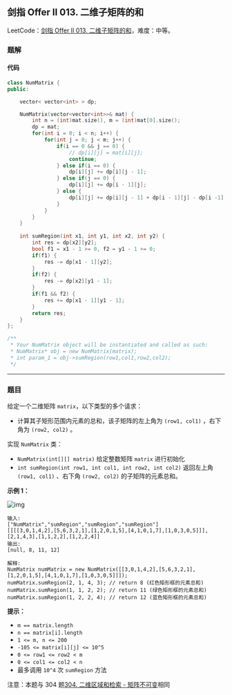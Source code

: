## 剑指 Offer II 013. 二维子矩阵的和

LeetCode：[剑指 Offer II 013. 二维子矩阵的和](https://leetcode.cn/problems/O4NDxx/)，难度：中等。

### 题解

#### 代码

```c++
class NumMatrix {
public:

    vector< vector<int> > dp;

    NumMatrix(vector<vector<int>>& mat) {
        int n = (int)mat.size(), m = (int)mat[0].size();
        dp = mat;
        for(int i = 0; i < n; i++) {
            for(int j = 0; j < m; j++) {
                if(i == 0 && j == 0) {
                    // dp[i][j] = mat[i][j];
                    continue;
                } else if(i == 0) {
                    dp[i][j] += dp[i][j - 1];
                } else if(j == 0) {
                    dp[i][j] += dp[i - 1][j];
                } else {
                    dp[i][j] += dp[i][j - 1] + dp[i - 1][j] - dp[i -1][j - 1];
                }
            }
        }
    }
    
    int sumRegion(int x1, int y1, int x2, int y2) {
        int res = dp[x2][y2];
        bool f1 = x1 - 1 >= 0, f2 = y1 - 1 >= 0;
        if(f1) {
            res -= dp[x1 - 1][y2];
        }
        if(f2) {
            res -= dp[x2][y1 - 1];
        }
        if(f1 && f2) {
            res += dp[x1 - 1][y1 - 1];
        }
        return res;
    }
};

/**
 * Your NumMatrix object will be instantiated and called as such:
 * NumMatrix* obj = new NumMatrix(matrix);
 * int param_1 = obj->sumRegion(row1,col1,row2,col2);
 */
```



---



### 题目

给定一个二维矩阵 `matrix`，以下类型的多个请求：

- 计算其子矩形范围内元素的总和，该子矩阵的左上角为 `(row1, col1)` ，右下角为 `(row2, col2)` 。

实现 `NumMatrix` 类：

- `NumMatrix(int[][] matrix)` 给定整数矩阵 `matrix` 进行初始化
- `int sumRegion(int row1, int col1, int row2, int col2)` 返回左上角 `(row1, col1)` 、右下角 `(row2, col2)` 的子矩阵的元素总和。

 

**示例 1：**

![img](https://gitee.com/xwl66/leetcode/raw/master/image/jianZhiOfferII013-1626332422-wUpUHT-image.png)

```
输入: 
["NumMatrix","sumRegion","sumRegion","sumRegion"]
[[[[3,0,1,4,2],[5,6,3,2,1],[1,2,0,1,5],[4,1,0,1,7],[1,0,3,0,5]]],[2,1,4,3],[1,1,2,2],[1,2,2,4]]
输出: 
[null, 8, 11, 12]

解释:
NumMatrix numMatrix = new NumMatrix([[3,0,1,4,2],[5,6,3,2,1],[1,2,0,1,5],[4,1,0,1,7],[1,0,3,0,5]]]);
numMatrix.sumRegion(2, 1, 4, 3); // return 8 (红色矩形框的元素总和)
numMatrix.sumRegion(1, 1, 2, 2); // return 11 (绿色矩形框的元素总和)
numMatrix.sumRegion(1, 2, 2, 4); // return 12 (蓝色矩形框的元素总和)
```

 

**提示：**

- `m == matrix.length`
- `n == matrix[i].length`
- `1 <= m, n <= 200`
- `-105 <= matrix[i][j] <= 10^5`
- `0 <= row1 <= row2 < m`
- `0 <= col1 <= col2 < n`
- 最多调用 `10^4` 次 `sumRegion` 方法

 

注意：本题与 304 题[304. 二维区域和检索 - 矩阵不可变](https://leetcode-cn.com/problems/range-sum-query-2d-immutable/)相同


